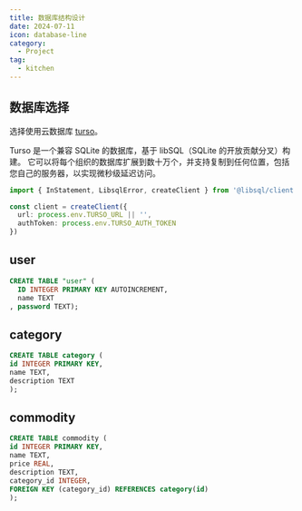 ```yaml
---
title: 数据库结构设计
date: 2024-07-11
icon: database-line
category:
  - Project
tag:
  - kitchen
---
```


## 数据库选择

选择使用云数据库 [turso](https://docs.turso.tech/introduction)。

Turso 是一个兼容 SQLite 的数据库，基于 libSQL（SQLite 的开放贡献分叉）构建。 它可以将每个组织的数据库扩展到数十万个，并支持复制到任何位置，包括您自己的服务器，以实现微秒级延迟访问。

```ts
import { InStatement, LibsqlError, createClient } from '@libsql/client'

const client = createClient({
  url: process.env.TURSO_URL || '',
  authToken: process.env.TURSO_AUTH_TOKEN
})
```

## user

```sql
CREATE TABLE "user" (
  ID INTEGER PRIMARY KEY AUTOINCREMENT,
  name TEXT
, password TEXT);
```

## category

```sql
CREATE TABLE category (
id INTEGER PRIMARY KEY,
name TEXT,
description TEXT
);
```

## commodity

```sql
CREATE TABLE commodity (
id INTEGER PRIMARY KEY,
name TEXT,
price REAL,
description TEXT,
category_id INTEGER,
FOREIGN KEY (category_id) REFERENCES category(id)
);
```

